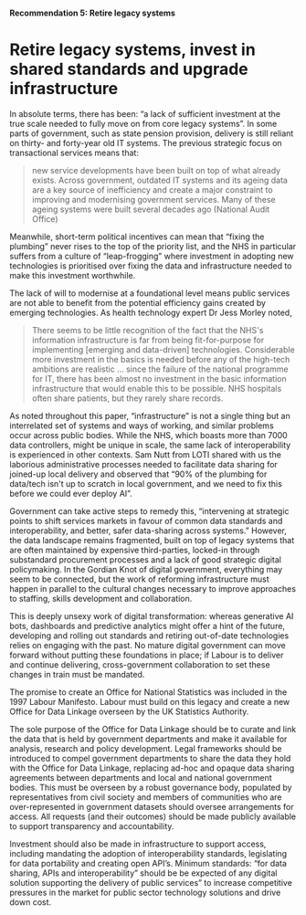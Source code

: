 #### Recommendation 5: Retire legacy systems
# Retire legacy systems, invest in shared standards and upgrade infrastructure

In absolute terms, there has been: “a lack of sufficient investment at the true scale needed to fully move on from core legacy systems”. In some parts of government, such as state pension provision, delivery is still reliant on thirty- and forty-year old IT systems. The previous strategic focus on transactional services means that:

> new service developments have been built on top of what already exists. Across government, outdated IT systems and its ageing data are a key source of inefficiency and create a major constraint to improving and modernising government services. Many of these ageing systems were built several decades ago (National Audit Office)

Meanwhile, short-term political incentives can mean that “fixing the plumbing” never rises to the top of the priority list, and the NHS in particular suffers from a culture of “leap-frogging” where investment in adopting new technologies is prioritised over fixing the data and infrastructure needed to make this investment worthwhile.

The lack of will to modernise at a foundational level means public services are not able to benefit from the potential efficiency gains created by emerging technologies. As health technology expert Dr Jess Morley noted,

> There seems to be little recognition of the fact that the NHS's information infrastructure is far from being fit-for-purpose for implementing [emerging and data-driven] technologies. Considerable more investment in the basics is needed before any of the high-tech ambitions are realistic … since the failure of the national programme for IT, there has been almost no investment in the basic information infrastructure that would enable this to be possible. NHS hospitals often share patients, but they rarely share records.

As noted throughout this paper, “infrastructure” is not a single thing but an interrelated set of systems and ways of working, and similar problems occur across public bodies. While the NHS, which boasts more than 7000 data controllers, might be unique in scale, the same lack of interoperability is experienced in other contexts. Sam Nutt from LOTI shared with us the laborious administrative processes needed to facilitate data sharing for joined-up local delivery and observed that “90% of the plumbing for data/tech isn't up to scratch in local government, and we need to fix this before we could ever deploy AI”.

Government can take active steps to remedy this, “intervening at strategic points to shift services markets in favour of common data standards and interoperability, and better, safer data-sharing across systems.” However, the data landscape remains fragmented, built on top of legacy systems that are often maintained by expensive third-parties, locked-in through substandard procurement processes and a lack of good strategic digital policymaking. In the Gordian Knot of digital government, everything may seem to be connected, but the work of reforming infrastructure must happen in parallel to the cultural changes necessary to improve approaches to staffing, skills development and collaboration.

This is deeply unsexy work of digital transformation: whereas generative AI bots, dashboards and predictive analytics might offer a hint of the future, developing and rolling out standards and retiring out-of-date technologies relies on engaging with the past. No mature digital government can move forward without putting these foundations in place; if Labour is to deliver and continue delivering, cross-government collaboration to set these changes in train must be mandated.

The promise to create an Office for National Statistics was included in the 1997 Labour Manifesto. Labour must build on this legacy and create a new Office for Data Linkage overseen by the UK Statistics Authority.

The sole purpose of the Office for Data Linkage should be to curate and link the data that is held by government departments and make it available for analysis, research and policy development. Legal frameworks should be introduced to compel government departments to share the data they hold with the Office for Data Linkage, replacing ad-hoc and opaque data sharing agreements between departments and local and national government bodies. This must be overseen by a robust governance body, populated by representatives from civil society and members of communities who are over-represented in government datasets should oversee arrangements for access.  All requests (and their outcomes) should be made publicly available to support transparency and accountability.

Investment should also be made in infrastructure to support access, including mandating the adoption of interoperability standards, legislating for data portability and creating open API’s. Minimum standards: “for data sharing, APIs and interoperability” should be be expected of any digital solution supporting the delivery of public services” to increase competitive pressures in the market for public sector technology solutions and drive down cost.